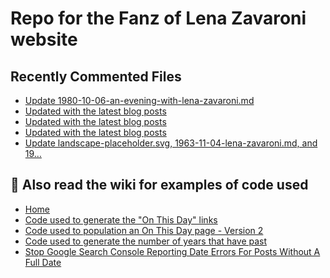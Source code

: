 # Repo for the Fanz of Lena Zavaroni website

## Recently Commented Files
<!-- BLOG-POST-LIST:START -->
- [Update 1980-10-06-an-evening-with-lena-zavaroni.md](https://github.com/FanzOfLenaZavaroni/fanzoflenazavaroni.github.io/commit/34de91492e7000d9773efcd4b3df49d712d4d1bf)
- [Updated with the latest blog posts](https://github.com/FanzOfLenaZavaroni/fanzoflenazavaroni.github.io/commit/dd8593ff2e0e8aa35485d18a4df44fbe833aad23)
- [Updated with the latest blog posts](https://github.com/FanzOfLenaZavaroni/fanzoflenazavaroni.github.io/commit/d0e0944069f8b6e47fa091da9d421df19b5c6b3a)
- [Updated with the latest blog posts](https://github.com/FanzOfLenaZavaroni/fanzoflenazavaroni.github.io/commit/452d56a06d96568c3ce4c8b6bfd9bf7d87fe3494)
- [Update landscape-placeholder.svg, 1963-11-04-lena-zavaroni.md, and 19…](https://github.com/FanzOfLenaZavaroni/fanzoflenazavaroni.github.io/commit/c804f8ff75c95f26457751abfa54229e2735b2c0)
<!-- BLOG-POST-LIST:END -->

## :notebook: Also read the wiki for examples of code used
* [Home](https://github.com/FanzOfLenaZavaroni/fanzoflenazavaroni.github.io/wiki)
* [Code used to generate the "On This Day" links](https://github.com/FanzOfLenaZavaroni/fanzoflenazavaroni.github.io/wiki/On-This-Day-Code)
* [Code used to population an On This Day page - Version 2](https://github.com/FanzOfLenaZavaroni/fanzoflenazavaroni.github.io/wiki/Code-used-to-population-an-On-This-Day-page-%E2%80%90-Version-2)
* [Code used to generate the number of years that have past](https://github.com/FanzOfLenaZavaroni/fanzoflenazavaroni.github.io/wiki/Number-of-years-gone-by-code)
* [Stop Google Search Console Reporting Date Errors For Posts Without A Full Date](https://github.com/FanzOfLenaZavaroni/fanzoflenazavaroni.github.io/wiki/Stop-Google-Search-Console-Reporting-Date-Errors-For-Posts-Without-A-Full-Date)
